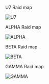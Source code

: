 U7 Raid map

<img src="https://cdn.discordapp.com/attachments/693018843857027142/818555346431639552/unknown.png" alt="U7">

ALPHA Raid map

<img src="https://cdn.discordapp.com/attachments/623889495946952715/818555151136587866/unknown.png" alt="ALPHA">

BETA Raid map

<img src="https://cdn.discordapp.com/attachments/623889495946952715/808016439289577492/unknown.png" alt="BETA">

GAMMA Raid map

<img src="https://cdn.discordapp.com/attachments/623889495946952715/811708089664405534/unknown.png" alt="GAMMA">